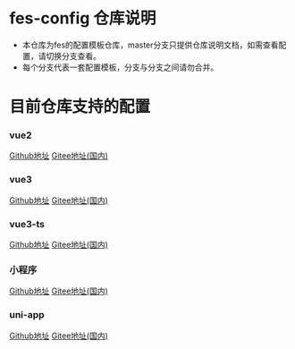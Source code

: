 # fes-config 仓库说明
- 本仓库为fes的配置模板仓库，master分支只提供仓库说明文档，如需查看配置，请切换分支查看。
- 每个分支代表一套配置模板，分支与分支之间请勿合并。
# 目前仓库支持的配置
### vue2
[Github地址](https://github.com/eliduty/fes-config/tree/vue2) [Gitee地址(国内)](https://gitee.com/eliduty/fes-config/tree/vue2/)
### vue3
[Github地址](https://github.com/eliduty/fes-config/tree/vue3) [Gitee地址(国内)](https://gitee.com/eliduty/fes-config/tree/vue3/)
### vue3-ts
[Github地址](https://github.com/eliduty/fes-config/tree/vue3-ts) [Gitee地址(国内)](https://gitee.com/eliduty/fes-config/tree/vue3-ts/)
### 小程序
[Github地址](https://github.com/eliduty/fes-config/tree/miniprogram) [Gitee地址(国内)](https://gitee.com/eliduty/fes-config/tree/miniprogram/)
### uni-app
[Github地址](https://github.com/eliduty/fes-config/tree/uni-app) [Gitee地址(国内)](https://gitee.com/eliduty/fes-config/tree/uni-app/)
